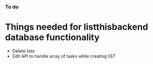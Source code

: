 ### To do

# Things needed for listthisbackend database functionality

- Delete lists
- Edit API to handle array of tasks while creating liST
